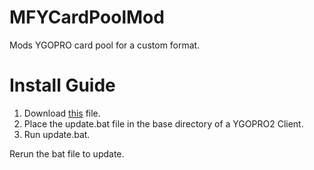 # MFYCardPoolMod
Mods YGOPRO card pool for a custom format.

# Install Guide
1. Download [this](https://raw.githubusercontent.com/welsar55/MFYCardPoolMod/master/update.bat) file.
2. Place the update.bat file in the base directory of a YGOPRO2 Client.
3. Run update.bat.

Rerun the bat file to update. 
